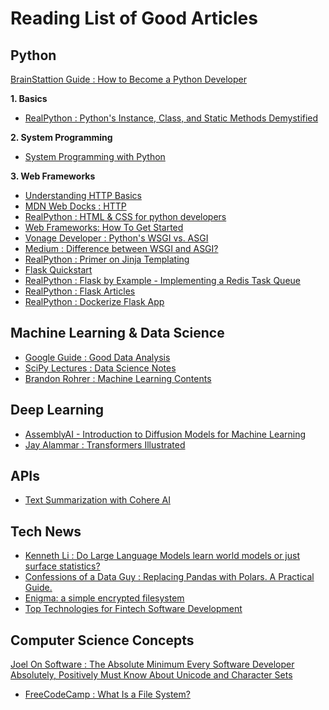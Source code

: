 # Reading List of Good Articles

## Python

[BrainStattion Guide : How to Become a Python Developer](https://brainstation.io/career-guides/how-to-become-a-python-developer)

**1. Basics**

- [RealPython : Python's Instance, Class, and Static Methods Demystified](https://realpython.com/instance-class-and-static-methods-demystified/)

**2. System Programming**

- [System Programming with Python](https://python-course.eu/applications-python/python-and-the-shell.php)

**3. Web Frameworks**

- [Understanding HTTP Basics](http://www.steves-internet-guide.com/http-basics/)
- [MDN Web Docks : HTTP](https://developer.mozilla.org/en-US/docs/Web/HTTP)
- [RealPython : HTML & CSS for python developers](https://realpython.com/html-css-python/)
- [Web Frameworks: How To Get Started](https://djangostars.com/blog/what-is-a-web-framework/)
- [Vonage Developer : Python's WSGI vs. ASGI](https://developer.vonage.com/en/blog/21/11/19/how-wsgi-vs-asgi-is-like-baking-a-cake)
- [Medium : Difference between WSGI and ASGI?](https://medium.com/analytics-vidhya/difference-between-wsgi-and-asgi-807158ed1d4c)
- [RealPython : Primer on Jinja Templating](https://realpython.com/primer-on-jinja-templating/)
- [Flask Quickstart](https://flask.palletsprojects.com/en/2.2.x/quickstart/)
- [RealPython : Flask by Example - Implementing a Redis Task Queue](https://realpython.com/flask-by-example-implementing-a-redis-task-queue/)
- [RealPython : Flask Articles](https://realpython.com/tutorials/flask/)
- [RealPython : Dockerize Flask App](https://realpython.com/dockerizing-flask-with-compose-and-machine-from-localhost-to-the-cloud/)


## Machine Learning & Data Science

- [Google Guide : Good Data Analysis](https://developers.google.com/machine-learning/guides/good-data-analysis)
- [SciPy Lectures : Data Science Notes](https://scipy-lectures.org/index.html)
- [Brandon Rohrer : Machine Learning Contents](https://e2eml.school/blog.html)

## Deep Learning
- [AssemblyAI - Introduction to Diffusion Models for Machine Learning](https://www.assemblyai.com/blog/diffusion-models-for-machine-learning-introduction/)
- [Jay Alammar : Transformers Illustrated](https://jalammar.github.io/illustrated-transformer/)

## APIs

- [Text Summarization with Cohere AI](https://docs.cohere.ai/docs/text-summarization-guide)

## Tech News

- [Kenneth Li : Do Large Language Models learn world models or just surface statistics?](https://thegradient.pub/othello/)
- [Confessions of a Data Guy : Replacing Pandas with Polars. A Practical Guide.](https://www.confessionsofadataguy.com/replacing-pandas-with-polars-a-practical-guide/)
- [Enigma: a simple encrypted filesystem](https://github.com/aegistudio/enigma)
- [Top Technologies for Fintech Software Development](https://djangostars.com/blog/technologies-for-fintech-software-development/)

## Computer Science Concepts

[Joel On Software : The Absolute Minimum Every Software Developer Absolutely, Positively Must Know About Unicode and Character Sets](https://www.joelonsoftware.com/2003/10/08/the-absolute-minimum-every-software-developer-absolutely-positively-must-know-about-unicode-and-character-sets-no-excuses/)
- [FreeCodeCamp : What Is a File System?](https://www.freecodecamp.org/news/file-systems-architecture-explained/)


